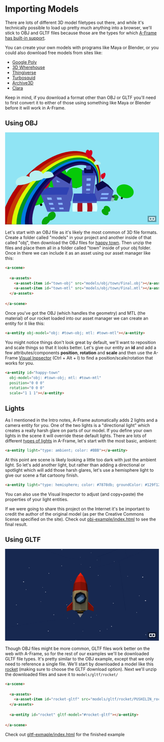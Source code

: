 # Importing Models

There are lots of different 3D model filetypes out there, and while it's technically possible to load up pretty much anything into a browser, we'll stick to OBJ and GLTF files because those are the types for which [A-Frame has built-in support](https://aframe.io/docs/0.9.0/introduction/models.html).

You can create your own models with programs like Maya or Blender, or you could also download free models from sites like:

- [Google Poly](https://poly.google.com/)
- [3D Wherehouse](https://3dwarehouse.sketchup.com/)
- [Thingiverse](https://www.thingiverse.com/)
- [Turbosquid](https://www.turbosquid.com/Search/3D-Models/free)
- [Archive3D](https://archive3d.net/)
- [Clara](https://clara.io/)

Keep in mind, if you download a format other than OBJ or GLTF you'll need to first convert it to either of those using something like Maya or Blender before it will work in A-Frame.


## Using OBJ

![obj example](screenshot-obj.png)

Let's start with an OBJ file as it's likely the most common of 3D file formats. Create a folder called "models" in your project and another inside of that called "obj", then download the OBJ files for [happy town](https://poly.google.com/view/baRmeivEYFz). Then unzip the files and place them all in a folder called "town" inside of your obj folder. Once in there we can include it as an asset using our asset manager like this:

```html
<a-scene>

  <a-assets>
    <a-asset-item id="town-obj" src="models/obj/town/Final.obj"></a-asset-item>
    <a-asset-item id="town-mtl" src="models/obj/town/Final.mtl"></a-asset-item>
  </a-assets>

</a-scene>
```

Once you've got the OBJ (which handles the geometry) and MTL (the material) of our rocket loaded into our asset manager we can create an entity for it like this:

```html
<a-entity obj-model="obj: #town-obj; mtl: #town-mtl"></a-entity>
```

You might notice things don't look great by default, we'll want to reposition and scale things so that it looks better. Let's give our entity an **id** and add a few attributes/components **position**, **rotation** and **scale** and then use the A-Frame [Visual Inpsector](https://aframe.io/docs/0.9.0/introduction/visual-inspector-and-dev-tools.html) (Ctrl + Alt + I) to find a position/scale/rotation that works for you.


```html
<a-entity id="happy-town"
  obj-model="obj: #town-obj; mtl: #town-mtl"
  position="0 0 0"
  rotation="0 0 0"
  scale="1 1 1"></a-entity>
```

## Lights

As I mentioned in the Intro notes, A-Frame automatically adds 2 lights and a camera entity for you. One of the two lights is a "directional light" which creates a really harsh glare on parts of our model. If you define your own lights in the scene it will override these default lights. There are lots of different [types of lights](https://aframe.io/docs/0.9.0/components/light.html) in A-Frame, let's start with the most basic, ambient:

```html
<a-entity light="type: ambient; color: #BBB"></a-entity>
```

At this point are scene is likely looking a little too dark with just the ambient light. So let's add another light, but rather than adding a directional or spotlight which will add those harsh glares, let's use a hemisphere light to give our scene a flat cartoony finish.

```html
<a-entity light="type: hemisphere; color: #7878db; groundColor: #129f12; intensity: 1.2"></a-entity>
```

You can also use the Visual Inspector to adjust (and copy+paste) the properties of your light entities.

If we were going to share this project on the Internet it's be important to credit the author of the original model (as per the Creative Commons license specified on the site). Check out [obj-example/index.html](obj-example/index.html) to see the final result.

## Using GLTF

![gltf example](screenshot-gltf.png)

Though OBJ files might be more common, GLTF files work better on the web with A-Frame, so for the rest of our examples we'll be downloaded GLTF file types. It's pretty similar to the OBJ example, except that we only need to reference a single file. We'll start by downloaded a model like this [rocket](https://poly.google.com/view/8iKIYCyvh2k) (making sure to choose the GLTF download option). Next we'll unzip the downloaded files and save it to `models/gltf/rocket/`

```html
<a-scene>

  <a-assets>
    <a-asset-item id="rocket-gltf" src="models/gltf/rocket/PUSHILIN_rocket_ship.gltf"></a-asset-item>
  </a-assets>

  <a-entity id="rocket" gltf-model="#rocket-gltf"></a-entity>

</a-scene>
```

Check out [gltf-exmaple/index.html](ltf-exmaple/index.html) for the finished example
